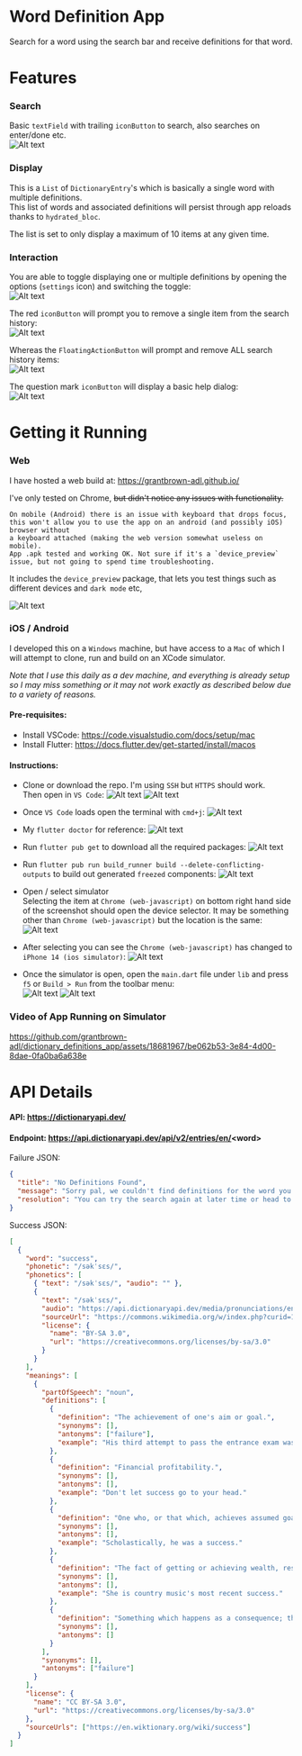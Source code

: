 # Word Definition App

Search for a word using the search bar and receive definitions for that word.

# Features

### Search

Basic `textField` with trailing `iconButton` to search, also searches on enter/done etc.  
![Alt text](https://github.com/grantbrown-adl/dictionary_definitions_app/blob/main/readme_images/image-5.png)

### Display

This is a `List` of `DictionaryEntry`'s which is basically a single word with multiple definitions.  
This list of words and associated definitions will persist through app reloads thanks to `hydrated_bloc`.

The list is set to only display a maximum of 10 items at any given time.

### Interaction
You are able to toggle displaying one or multiple definitions by opening the options (`settings` icon) and switching the toggle:  
![Alt text](https://github.com/grantbrown-adl/dictionary_definitions_app/blob/main/readme_images/image.png)

The red `iconButton` will prompt you to remove a single item from the search history:  
![Alt text](https://github.com/grantbrown-adl/dictionary_definitions_app/blob/main/readme_images/image-2.png)

Whereas the `FloatingActionButton` will prompt and remove ALL search history items:  
![Alt text](https://github.com/grantbrown-adl/dictionary_definitions_app/blob/main/readme_images/image-3.png)

The question mark `iconButton` will display a basic help dialog:  
![Alt text](https://github.com/grantbrown-adl/dictionary_definitions_app/blob/main/readme_images/image-4.png)



# Getting it Running

### Web

I have hosted a web build at: https://grantbrown-adl.github.io/

I've only tested on Chrome, ~~but didn't notice any issues with functionality.~~  
```
On mobile (Android) there is an issue with keyboard that drops focus,
this won't allow you to use the app on an android (and possibly iOS) browser without
a keyboard attached (making the web version somewhat useless on mobile).  
App .apk tested and working OK. Not sure if it's a `device_preview`
issue, but not going to spend time troubleshooting. 
``` 
It includes the `device_preview` package, that lets you test things such as different devices and `dark mode` etc,

![Alt text](https://github.com/grantbrown-adl/dictionary_definitions_app/blob/main/readme_images/image-1.png)


### iOS / Android

I developed this on a `Windows` machine, but have access to a `Mac` of which I will attempt to clone, run and build on an XCode simulator.  

_Note that I use this daily as a dev machine, and everything is already setup so I may miss something or it may not work exactly as described below due to a variety of reasons._

#### Pre-requisites:
* Install VSCode: https://code.visualstudio.com/docs/setup/mac
* Install Flutter: https://docs.flutter.dev/get-started/install/macos

#### Instructions:

* Clone or download the repo. I'm using `SSH` but `HTTPS` should work.  
Then open in `VS Code`:
![Alt text](https://github.com/grantbrown-adl/dictionary_definitions_app/blob/main/readme_images/PastedGraphic-2.png)
![Alt text](https://github.com/grantbrown-adl/dictionary_definitions_app/blob/main/readme_images/PastedGraphic-3.png)

* Once `VS Code` loads open the terminal with `cmd+j`:
![Alt text](https://github.com/grantbrown-adl/dictionary_definitions_app/blob/main/readme_images/PastedGraphic-4.png)

* My `flutter doctor` for reference:
![Alt text](https://github.com/grantbrown-adl/dictionary_definitions_app/blob/main/readme_images/PastedGraphic-6.png)

* Run `flutter pub get` to download all the required packages:
![Alt text](https://github.com/grantbrown-adl/dictionary_definitions_app/blob/main/readme_images/PastedGraphic-5.png)

* Run `flutter pub run build_runner build --delete-conflicting-outputs` to build out generated `freezed` components:
![Alt text](https://github.com/grantbrown-adl/dictionary_definitions_app/blob/main/readme_images/PastedGraphic-7.png)

* Open / select simulator  
Selecting the item at `Chrome (web-javascript)` on bottom right hand side of the screenshot should open the device selector. It may be something other than `Chrome (web-javascript)` but the location is the same:
![Alt text](https://github.com/grantbrown-adl/dictionary_definitions_app/blob/main/readme_images/PastedGraphic-8.png)

* After selecting you can see the `Chrome (web-javascript)` has changed to `iPhone 14 (ios simulator)`:
![Alt text](https://github.com/grantbrown-adl/dictionary_definitions_app/blob/main/readme_images/PastedGraphic-9.png)

* Once the simulator is open, open the `main.dart` file under `lib` and press `f5` or `Build > Run` from the toolbar menu:  
![Alt text](https://github.com/grantbrown-adl/dictionary_definitions_app/blob/main/readme_images/PastedGraphic-10.png)
![Alt text](https://github.com/grantbrown-adl/dictionary_definitions_app/blob/main/readme_images/PastedGraphic-11.png)

### Video of App Running on Simulator

https://github.com/grantbrown-adl/dictionary_definitions_app/assets/18681967/be062b53-3e84-4d00-8dae-0fa0ba6a638e



# API Details

#### API: https://dictionaryapi.dev/

#### Endpoint: https://api.dictionaryapi.dev/api/v2/entries/en/<word\>

Failure JSON:

```json
{
  "title": "No Definitions Found",
  "message": "Sorry pal, we couldn't find definitions for the word you were looking for.",
  "resolution": "You can try the search again at later time or head to the web instead."
}
```

Success JSON:

```json
[
  {
    "word": "success",
    "phonetic": "/səkˈsɛs/",
    "phonetics": [
      { "text": "/səkˈsɛs/", "audio": "" },
      {
        "text": "/səkˈsɛs/",
        "audio": "https://api.dictionaryapi.dev/media/pronunciations/en/success-us.mp3",
        "sourceUrl": "https://commons.wikimedia.org/w/index.php?curid=1239760",
        "license": {
          "name": "BY-SA 3.0",
          "url": "https://creativecommons.org/licenses/by-sa/3.0"
        }
      }
    ],
    "meanings": [
      {
        "partOfSpeech": "noun",
        "definitions": [
          {
            "definition": "The achievement of one's aim or goal.",
            "synonyms": [],
            "antonyms": ["failure"],
            "example": "His third attempt to pass the entrance exam was a success."
          },
          {
            "definition": "Financial profitability.",
            "synonyms": [],
            "antonyms": [],
            "example": "Don't let success go to your head."
          },
          {
            "definition": "One who, or that which, achieves assumed goals.",
            "synonyms": [],
            "antonyms": [],
            "example": "Scholastically, he was a success."
          },
          {
            "definition": "The fact of getting or achieving wealth, respect or fame.",
            "synonyms": [],
            "antonyms": [],
            "example": "She is country music's most recent success."
          },
          {
            "definition": "Something which happens as a consequence; the outcome or result.",
            "synonyms": [],
            "antonyms": []
          }
        ],
        "synonyms": [],
        "antonyms": ["failure"]
      }
    ],
    "license": {
      "name": "CC BY-SA 3.0",
      "url": "https://creativecommons.org/licenses/by-sa/3.0"
    },
    "sourceUrls": ["https://en.wiktionary.org/wiki/success"]
  }
]
```
